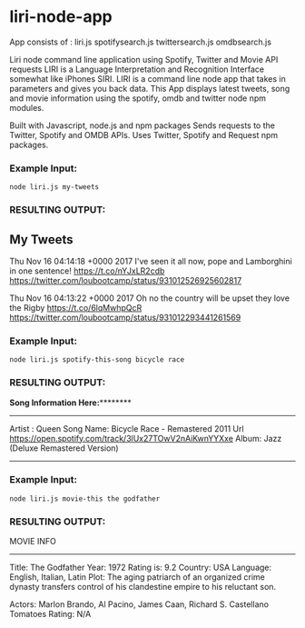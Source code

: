 # liri-node-app

App consists of :
liri.js
spotifysearch.js
twittersearch.js
omdbsearch.js

Liri node command line application using Spotify, Twitter and Movie API requests
LIRI is a Language Interpretation and Recognition Interface somewhat like iPhones SIRI. LIRI is a command line node app that takes in parameters and gives you back data. This App displays latest tweets, song and movie information using the spotify, omdb and twitter node npm modules.

Built with Javascript, node.js and npm packages
Sends requests to the Twitter, Spotify and OMDB APIs. Uses Twitter, Spotify and Request npm packages.

### Example Input:
```
node liri.js my-tweets
```

### RESULTING OUTPUT:
 
 My Tweets
 -------------------------------------------------------------------

 Thu Nov 16 04:14:18 +0000 2017
 I've seen it all now, pope and Lamborghini in one sentence! https://t.co/nYJxLR2cdb
 https://twitter.com/loubootcamp/status/931012526925602817


 Thu Nov 16 04:13:22 +0000 2017
 Oh no the country will be upset they love the Rigby https://t.co/6lqMwhpQcR
 https://twitter.com/loubootcamp/status/931012293441261569


### Example Input:
 ```
 node liri.js spotify-this-song bicycle race
```

### RESULTING OUTPUT:
 ********************Song Information Here:****************************

 -----------------------------------------------------
  Artist :  Queen
  Song Name: Bicycle Race - Remastered 2011
  Url https://open.spotify.com/track/3lUx27TOwV2nAiKwnYYXxe
  Album: Jazz (Deluxe Remastered Version)

 ----------------------------------------------------- 



### Example Input:
```
node liri.js movie-this the godfather
```

 ### RESULTING OUTPUT:
 
 MOVIE INFO

 ------------------------------------------------------------

  Title: The Godfather
  Year: 1972
  Rating is: 9.2
  Country: USA
  Language: English, Italian, Latin
  Plot: The aging patriarch of an organized crime dynasty transfers control of his clandestine empire to his reluctant son.

  Actors: Marlon Brando, Al Pacino, James Caan, Richard S. Castellano
  Tomatoes Rating: N/A
